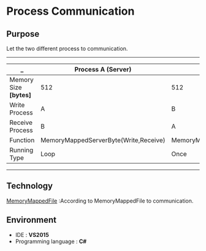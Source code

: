 # Process Communication
## Purpose
Let the two different process to communication.  
*****
_ | Process A (Server) | Process B (Client)
------------- |------------ | -------------        
Memory Size **\[bytes\]** | 512 | 512    
Write Process | A         |       B   
Receive Process | B      |       A  
Function | MemoryMappedServerByte(Write,Receive) |   MemoryMappedClientByte(Receive,Write)
Running Type | Loop | Once
*****
## Technology
[MemoryMappedFile](https://docs.microsoft.com/en-us/dotnet/api/system.io.memorymappedfiles.memorymappedfile?view=net-5.0 "Title") :According to MemoryMappedFile to communication.
## Environment
* IDE : **VS2015** 
* Programming language : **C#**

